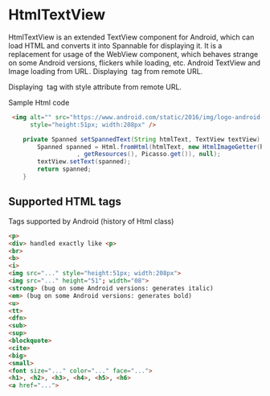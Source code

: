 # HtmlTextView
HtmlTextView is an extended TextView component for Android, which can load HTML and converts it into Spannable for displaying it. It is a replacement for usage of the WebView component, which behaves strange on some Android versions, flickers while loading, etc.
Android TextView and Image loading from URL . Displaying <img> tag from remote URL.

Displaying <img> tag with style attribute from remote URL. 

Sample Html code
```html
 <img alt="" src="https://www.android.com/static/2016/img/logo-android-green_1x.png"
      style="height:51px; width:208px" />
```

```java 
    private Spanned setSpannedText(String htmlText, TextView textView) {
        Spanned spanned = Html.fromHtml(htmlText, new HtmlImageGetter(htmlText, textView
                   , getResources(), Picasso.get()), null);
        textView.setText(spanned);
        return spanned;
    }

```
## Supported HTML tags
Tags supported by Android (history of Html class)
```html
<p>
<div> handled exactly like <p>
<br>
<b>
<i>    
<img src="..." style="height:51px; width:208px">
<img src="..." height="51"; width="08">
<strong> (bug on some Android versions: generates italic)
<em> (bug on some Android versions: generates bold)
<u>
<tt>
<dfn>
<sub>
<sup>
<blockquote>
<cite>
<big>
<small>
<font size="..." color="..." face="...">
<h1>, <h2>, <h3>, <h4>, <h5>, <h6>
<a href="...">
 ```
